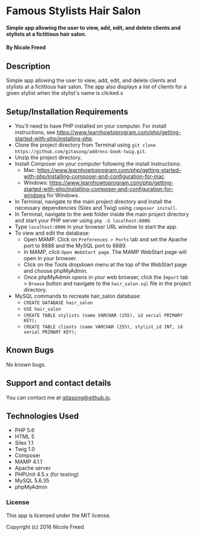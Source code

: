 # Famous Stylists Hair Salon

#### Simple app allowing the user to view, add, edit, and delete clients and stylists at a fictitious hair salon.

#### By Nicole Freed

## Description

Simple app allowing the user to view, add, edit, and delete clients and stylists at a fictitious hair salon. The app also displays a list of clients for a given stylist when the stylist's name is clicked.s

## Setup/Installation Requirements

* You'll need to have PHP installed on your computer. For install instructions, see https://www.learnhowtoprogram.com/php/getting-started-with-php/installing-php.
* Clone the project directory from Terminal using `git clone https://github.com/gitasong/address-book-twig.git`.
* Unzip the project directory.
* Install Composer on your computer following the install instructions:
    * Mac: https://www.learnhowtoprogram.com/php/getting-started-with-php/installing-composer-and-configuration-for-mac
    * Windows: https://www.learnhowtoprogram.com/php/getting-started-with-php/installing-composer-and-configuration-for-windows for Windows.
* In Terminal, navigate to the main project directory and install the necessary dependencies (Silex and Twig) using `composer install`.
* In Terminal, navigate to the web folder inside the main project directory and start your PHP server using `php -S localhost:8000`.
* Type `localhost:8000` in your browser URL window to start the app.
* To view and edit the database:
    * Open MAMP. Click on `Preferences > Ports` tab and set the Apache port to 8888 and the MySQL port to 8889.
    * In MAMP, click `Open WebStart page`. The MAMP WebStart page will open in your browser.
    * Click on the Tools dropdown menu at the top of the WebStart page and choose phpMyAdmin.
    * Once phpMyAdmin opens in your web browser, click the `Import` tab > `Browse` button and navigate to the `hair_salon.sql` file in the project directory.
* MySQL commands to recreate hair_salon database:
    * `CREATE DATABASE hair_salon`
    * `USE hair_salon`
    * `CREATE TABLE stylists (name VARCHAR (255), id serial PRIMARY KEY);`
    * `CREATE TABLE clients (name VARCHAR (255), stylist_id INT, id serial PRIMARY KEY);`

## Known Bugs

No known bugs.

## Support and contact details

You can contact me at gitasong@github.io.

## Technologies Used

* PHP 5.6
* HTML 5
* Silex 1.1
* Twig 1.0
* Composer
* MAMP 4.1.1
* Apache server
* PHPUnit 4.5.x (for testing)
* MySQL 5.6.35
* phpMyAdmin

### License

This app is licensed under the MIT license.

Copyright (c) 2016 Nicole Freed
